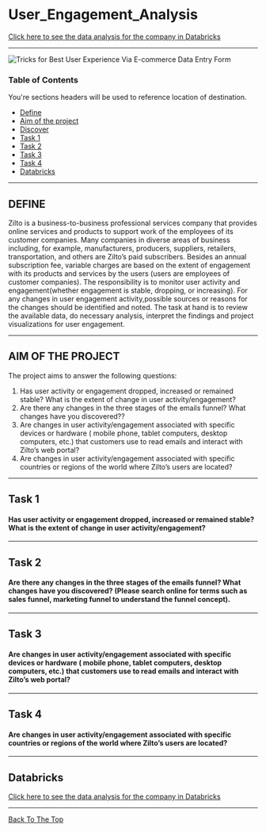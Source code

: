 # User_Engagement_Analysis

[Click here to see the data analysis for the company in Databricks](https://databricks-prod-cloudfront.cloud.databricks.com/public/4027ec902e239c93eaaa8714f173bcfc/3839454205680965/632151243528397/573016260412799/latest.html)


---
![Tricks for Best User Experience Via E-commerce Data Entry Form](https://user-images.githubusercontent.com/68263684/108158546-623b5300-70a2-11eb-86ab-b8a49529b12b.jpg)

### Table of Contents
You're sections headers will be used to reference location of destination.

- [Define](#Define)
- [Aim of the project](#AIM-OF-THE-PROJECT)
- [Discover](#Discover)
- [Task 1](#Task-1)
- [Task 2](#Task-2)
- [Task 3](#Task-3)
- [Task 4](#Task-4)
- [Databricks](#Databricks)

---

## DEFINE

Zilto is a business-to-business professional services company that provides online services and products to support work of the employees of its customer companies. Many companies in diverse areas of business including, for example, manufacturers, producers, suppliers, retailers, transportation, and others are Zilto’s paid subscribers. Besides an annual subscription fee, variable charges are based on the extent of engagement with its products and services by the users (users are employees of customer companies).
The responsibility is to monitor user activity and engagement(whether engagement is stable, dropping, or increasing). For any changes in user engagement activity,possible sources or reasons for the changes should be identified and noted. The task at hand is to review the available data, do necessary analysis, interpret the findings and project visualizations for user engagement.

---
## AIM OF THE PROJECT

The project aims to answer the following questions:<br>
1. Has user activity or engagement dropped, increased or remained stable? What is the extent of change in user activity/engagement?<br>
2. Are there any changes in the three stages of the emails funnel? What changes have you discovered??<br>
3. Are changes in user activity/engagement associated with specific devices or hardware ( mobile phone, tablet computers, desktop computers, etc.)  that customers use to read emails and interact with Zilto’s  web portal?<br>
4. Are changes in user activity/engagement associated with specific countries or regions of the world where Zilto’s  users are located?<br>
---
## Task 1 
#### Has user activity or engagement dropped, increased or remained stable? What is the extent of change in user activity/engagement?
---
## Task 2
#### Are there any changes in the three stages of the emails funnel? What changes have you discovered? (Please search online for terms such as sales funnel, marketing funnel to understand the funnel concept).
---
## Task 3
#### Are changes in user activity/engagement associated with specific devices or hardware ( mobile phone, tablet computers, desktop computers, etc.) that customers use to read emails and interact with Zilto’s web portal?
---
## Task 4
#### Are changes in user activity/engagement associated with specific countries or regions of the world where Zilto’s users are located?

---
## Databricks

[Click here to see the data analysis for the company in Databricks](https://databricks-prod-cloudfront.cloud.databricks.com/public/4027ec902e239c93eaaa8714f173bcfc/3839454205680965/632151243528397/573016260412799/latest.html)

---
[Back To The Top](#User_Engagement_Analysis)

